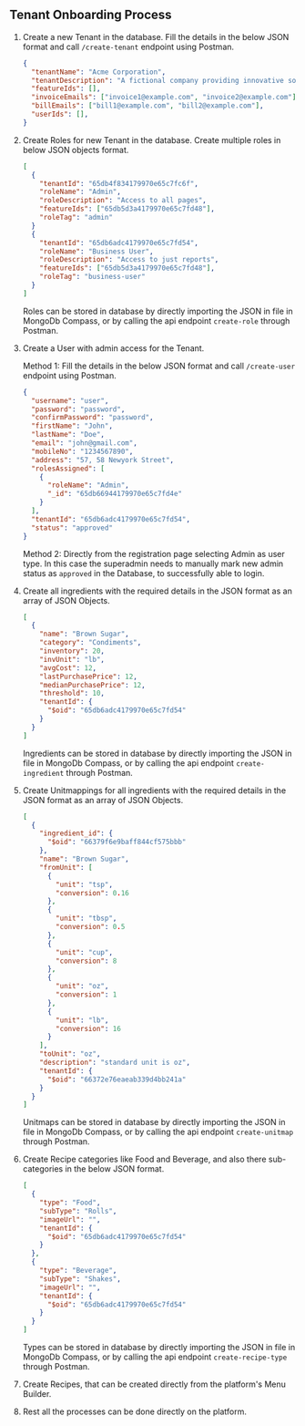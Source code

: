 ## Tenant Onboarding Process

1. Create a new Tenant in the database. Fill the details in the below JSON format and call `/create-tenant` endpoint using Postman.

   ```json
   {
     "tenantName": "Acme Corporation",
     "tenantDescription": "A fictional company providing innovative solutions.",
     "featureIds": [],
     "invoiceEmails": ["invoice1@example.com", "invoice2@example.com"],
     "billEmails": ["bill1@example.com", "bill2@example.com"],
     "userIds": [],
   }
   ```

2. Create Roles for new Tenant in the database. Create multiple roles in below JSON objects format.

    ```json
    [
      {
        "tenantId": "65db4f834179970e65c7fc6f",
        "roleName": "Admin",
        "roleDescription": "Access to all pages",
        "featureIds": ["65db5d3a4179970e65c7fd48"], 
        "roleTag": "admin"
      }
      {
        "tenantId": "65db6adc4179970e65c7fd54",
        "roleName": "Business User",
        "roleDescription": "Access to just reports",
        "featureIds": ["65db5d3a4179970e65c7fd48"],
        "roleTag": "business-user"
      }
    ]
    ```

    Roles can be stored in database by directly importing the JSON in file in MongoDb Compass, or by calling the api endpoint `create-role` through Postman.

3. Create a User with admin access for the Tenant.

   Method 1:
   Fill the details in the below JSON format and call `/create-user` endpoint using Postman.

   ```json
   {
     "username": "user",
     "password": "password",
     "confirmPassword": "password",
     "firstName": "John",
     "lastName": "Doe",
     "email": "john@gmail.com",
     "mobileNo": "1234567890",
     "address": "57, 58 Newyork Street",
     "rolesAssigned": [
       {
         "roleName": "Admin",
         "_id": "65db66944179970e65c7fd4e"
       }
     ],
     "tenantId": "65db6adc4179970e65c7fd54",
     "status": "approved"
   }
   ```

   Method 2:
   Directly from the registration page selecting Admin as user type. In this case the superadmin needs to manually mark new admin status as `approved` in the Database, to successfully able to login.

4. Create all ingredients with the required details in the JSON format as an array of JSON Objects.

   ```json
   [
     {
       "name": "Brown Sugar",
       "category": "Condiments",
       "inventory": 20,
       "invUnit": "lb",
       "avgCost": 12,
       "lastPurchasePrice": 12,
       "medianPurchasePrice": 12,
       "threshold": 10,
       "tenantId": {
         "$oid": "65db6adc4179970e65c7fd54"
       }
     }
   ]
   ```

   Ingredients can be stored in database by directly importing the JSON in file in MongoDb Compass, or by calling the api endpoint `create-ingredient` through Postman.

5. Create Unitmappings for all ingredients with the required details in the JSON format as an array of JSON Objects.

   ```json
   [
     {
       "ingredient_id": {
         "$oid": "66379f6e9baff844cf575bbb"
       },
       "name": "Brown Sugar",
       "fromUnit": [
         {
           "unit": "tsp",
           "conversion": 0.16
         },
         {
           "unit": "tbsp",
           "conversion": 0.5
         },
         {
           "unit": "cup",
           "conversion": 8
         },
         {
           "unit": "oz",
           "conversion": 1
         },
         {
           "unit": "lb",
           "conversion": 16
         }
       ],
       "toUnit": "oz",
       "description": "standard unit is oz",
       "tenantId": {
         "$oid": "66372e76eaeab339d4bb241a"
       }
     }
   ]
   ```

   Unitmaps can be stored in database by directly importing the JSON in file in MongoDb Compass, or by calling the api endpoint `create-unitmap` through Postman.

6. Create Recipe categories like Food and Beverage, and also there sub-categories in the below JSON format.

   ```json
   [
     {
       "type": "Food",
       "subType": "Rolls",
       "imageUrl": "",
       "tenantId": {
         "$oid": "65db6adc4179970e65c7fd54"
       }
     },
     {
       "type": "Beverage",
       "subType": "Shakes",
       "imageUrl": "",
       "tenantId": {
         "$oid": "65db6adc4179970e65c7fd54"
       }
     }
   ]
   ```

   Types can be stored in database by directly importing the JSON in file in MongoDb Compass, or by calling the api endpoint `create-recipe-type` through Postman.

7. Create Recipes, that can be created directly from the platform's Menu Builder.

8. Rest all the processes can be done directly on the platform.
